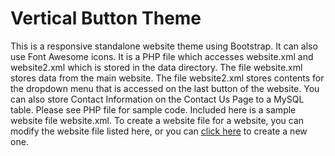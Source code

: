 # Vertical Button Theme

This is a responsive standalone website theme using Bootstrap.  It can also use Font Awesome icons.  It is a PHP file which accesses website.xml and website2.xml which is stored in the data directory.  The file website.xml stores data from the main website.  The file website2.xml stores contents for the dropdown menu that is accessed on the last button of the website.  You can also store Contact Information on the Contact Us Page to a MySQL table.  Please see PHP file for sample code.  Included here is a sample website file website.xml.  To create a website file for a website, you can modify the website file listed here, or you can [click here](http://emrickj.byethost4.com/website_editor.php) to create a new one.
